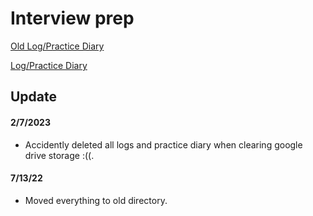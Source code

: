 # Interview prep

[Old Log/Practice Diary](https://docs.google.com/spreadsheets/d/1Jy4TRW5geWFlUVqOwCHh32BZSAPPkbB3LgF2NXbsoaQ/edit?usp=sharing)

[Log/Practice Diary](https://docs.google.com/spreadsheets/d/1eaNPYG3jFOUzxOma91Y6njQGsPsHBSeJnu5Kj8ky-ls/edit?usp=sharing)


## Update

#### 2/7/2023
- Accidently deleted all logs and practice diary when clearing google drive storage :((.

#### 7/13/22

- Moved everything to old directory.
